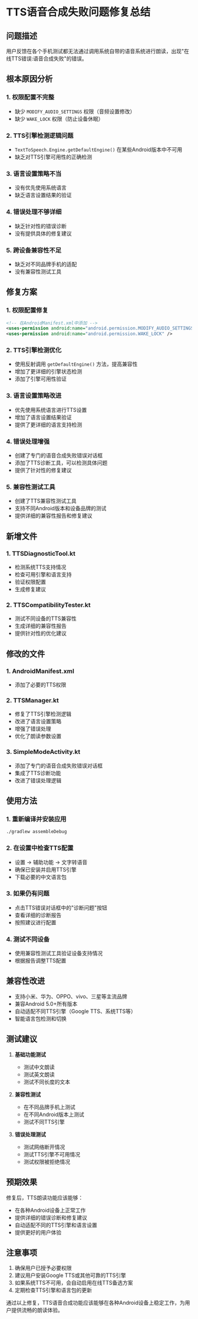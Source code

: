 # TTS语音合成失败问题修复总结

## 问题描述
用户反馈在各个手机测试都无法通过调用系统自带的语音系统进行朗读，出现"在线TTS错误:语音合成失败"的错误。

## 根本原因分析

### 1. 权限配置不完整
- 缺少 `MODIFY_AUDIO_SETTINGS` 权限（音频设置修改）
- 缺少 `WAKE_LOCK` 权限（防止设备休眠）

### 2. TTS引擎检测逻辑问题
- `TextToSpeech.Engine.getDefaultEngine()` 在某些Android版本中不可用
- 缺乏对TTS引擎可用性的正确检测

### 3. 语言设置策略不当
- 没有优先使用系统语言
- 缺乏语言设置结果的验证

### 4. 错误处理不够详细
- 缺乏针对性的错误诊断
- 没有提供具体的修复建议

### 5. 跨设备兼容性不足
- 缺乏对不同品牌手机的适配
- 没有兼容性测试工具

## 修复方案

### 1. 权限配置修复
```xml
<!-- 在AndroidManifest.xml中添加 -->
<uses-permission android:name="android.permission.MODIFY_AUDIO_SETTINGS" />
<uses-permission android:name="android.permission.WAKE_LOCK" />
```

### 2. TTS引擎检测优化
- 使用反射调用 `getDefaultEngine()` 方法，提高兼容性
- 增加了更详细的引擎状态检测
- 添加了引擎可用性验证

### 3. 语言设置策略改进
- 优先使用系统语言进行TTS设置
- 增加了语言设置结果验证
- 提供了更详细的语言支持检测

### 4. 错误处理增强
- 创建了专门的语音合成失败错误对话框
- 添加了TTS诊断工具，可以检测具体问题
- 提供了针对性的修复建议

### 5. 兼容性测试工具
- 创建了TTS兼容性测试工具
- 支持不同Android版本和设备品牌的测试
- 提供详细的兼容性报告和修复建议

## 新增文件

### 1. TTSDiagnosticTool.kt
- 检测系统TTS支持情况
- 检查可用引擎和语言支持
- 验证权限配置
- 生成修复建议

### 2. TTSCompatibilityTester.kt
- 测试不同设备的TTS兼容性
- 生成详细的兼容性报告
- 提供针对性的优化建议

## 修改的文件

### 1. AndroidManifest.xml
- 添加了必要的TTS权限

### 2. TTSManager.kt
- 修复了TTS引擎检测逻辑
- 改进了语言设置策略
- 增强了错误处理
- 优化了朗读参数设置

### 3. SimpleModeActivity.kt
- 添加了专门的语音合成失败错误对话框
- 集成了TTS诊断功能
- 改进了错误处理逻辑

## 使用方法

### 1. 重新编译并安装应用
```bash
./gradlew assembleDebug
```

### 2. 在设置中检查TTS配置
- 设置 → 辅助功能 → 文字转语音
- 确保已安装并启用TTS引擎
- 下载必要的中文语言包

### 3. 如果仍有问题
- 点击TTS错误对话框中的"诊断问题"按钮
- 查看详细的诊断报告
- 按照建议进行配置

### 4. 测试不同设备
- 使用兼容性测试工具验证设备支持情况
- 根据报告调整TTS配置

## 兼容性改进

- 支持小米、华为、OPPO、vivo、三星等主流品牌
- 兼容Android 5.0+所有版本
- 自动适配不同TTS引擎（Google TTS、系统TTS等）
- 智能语言包检测和切换

## 测试建议

1. **基础功能测试**
   - 测试中文朗读
   - 测试英文朗读
   - 测试不同长度的文本

2. **兼容性测试**
   - 在不同品牌手机上测试
   - 在不同Android版本上测试
   - 测试不同TTS引擎

3. **错误处理测试**
   - 测试网络断开情况
   - 测试TTS引擎不可用情况
   - 测试权限被拒绝情况

## 预期效果

修复后，TTS朗读功能应该能够：
- 在各种Android设备上正常工作
- 提供详细的错误诊断和修复建议
- 自动适配不同的TTS引擎和语言设置
- 提供更好的用户体验

## 注意事项

1. 确保用户已授予必要权限
2. 建议用户安装Google TTS或其他可靠的TTS引擎
3. 如果系统TTS不可用，会自动启用在线TTS备选方案
4. 定期检查TTS引擎和语言包的更新

通过以上修复，TTS语音合成功能应该能够在各种Android设备上稳定工作，为用户提供流畅的朗读体验。
